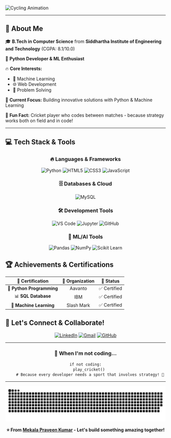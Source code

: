 ![Cycling Animation](cycle.svg)





---

## 🚀 About Me

🎓 **B.Tech in Computer Science** from **Siddhartha Institute of Engineering and Technology** (CGPA: 8.1/10.0)

💼 **Python Developer & ML Enthusiast**

🔥 **Core Interests:**
- 🤖 Machine Learning
- 🌐 Web Development
- 🧩 Problem Solving

🚀 **Current Focus:** Building innovative solutions with Python & Machine Learning

🏏 **Fun Fact:** Cricket player who codes between matches - because strategy works both on field and in code!

---

## 💻 Tech Stack & Tools

<div align="center">

### 🔥 Languages & Frameworks
![Python](https://img.shields.io/badge/Python-3776AB?style=for-the-badge&logo=python&logoColor=white)
![HTML5](https://img.shields.io/badge/HTML5-E34F26?style=for-the-badge&logo=html5&logoColor=white)
![CSS3](https://img.shields.io/badge/CSS3-1572B6?style=for-the-badge&logo=css3&logoColor=white)
![JavaScript](https://img.shields.io/badge/JavaScript-F7DF1E?style=for-the-badge&logo=javascript&logoColor=black)

### 🗄️ Databases & Cloud
![MySQL](https://img.shields.io/badge/MySQL-4479A1?style=for-the-badge&logo=mysql&logoColor=white)

### 🛠️ Development Tools
![VS Code](https://img.shields.io/badge/VS_Code-007ACC?style=for-the-badge&logo=visual-studio-code&logoColor=white)
![Jupyter](https://img.shields.io/badge/Jupyter-F37626?style=for-the-badge&logo=jupyter&logoColor=white)
![GitHub](https://img.shields.io/badge/GitHub-181717?style=for-the-badge&logo=github&logoColor=white)

### 🤖 ML/AI Tools
![Pandas](https://img.shields.io/badge/Pandas-150458?style=for-the-badge&logo=pandas&logoColor=white)
![NumPy](https://img.shields.io/badge/NumPy-013243?style=for-the-badge&logo=numpy&logoColor=white)
![Scikit Learn](https://img.shields.io/badge/Scikit_Learn-F7931E?style=for-the-badge&logo=scikit-learn&logoColor=white)

</div>



## 🏆 Achievements & Certifications

<div align="center">

| 🏅 Certification | 🏢 Organization | 📅 Status |
|:----------------:|:---------------:|:---------:|
| 🐍 **Python Programming** | Aavanto | ✅ Certified |
| 📊 **SQL Database** | IBM | ✅ Certified |
| 🤖 **Machine Learning** | Slash Mark | ✅ Certified |

</div>



## 🤝 Let's Connect & Collaborate!

<div align="center">
  
[![LinkedIn](https://img.shields.io/badge/LinkedIn-0077B5?style=for-the-badge&logo=linkedin&logoColor=white)](https://www.linkedin.com/in/praveen-kumar-87277021a)
[![Gmail](https://img.shields.io/badge/Gmail-D14836?style=for-the-badge&logo=gmail&logoColor=white)](mailto:praveenyadavp999@gmail.com)
[![GitHub](https://img.shields.io/badge/GitHub-100000?style=for-the-badge&logo=github&logoColor=white)](https://github.com/praveen-kumar58)

</div>

---

<div align="center">
  


### 🏏 When I'm not coding...
```
if not coding:
    play_cricket() 
    # Because every developer needs a sport that involves strategy! 🏏
```

---

<img src="https://raw.githubusercontent.com/platane/platane/output/github-contribution-grid-snake-dark.svg" alt="Snake animation" />

**⭐ From [Mekala Praveen Kumar](https://github.com/praveen-kumar58) - Let's build something amazing together!**

</div>
